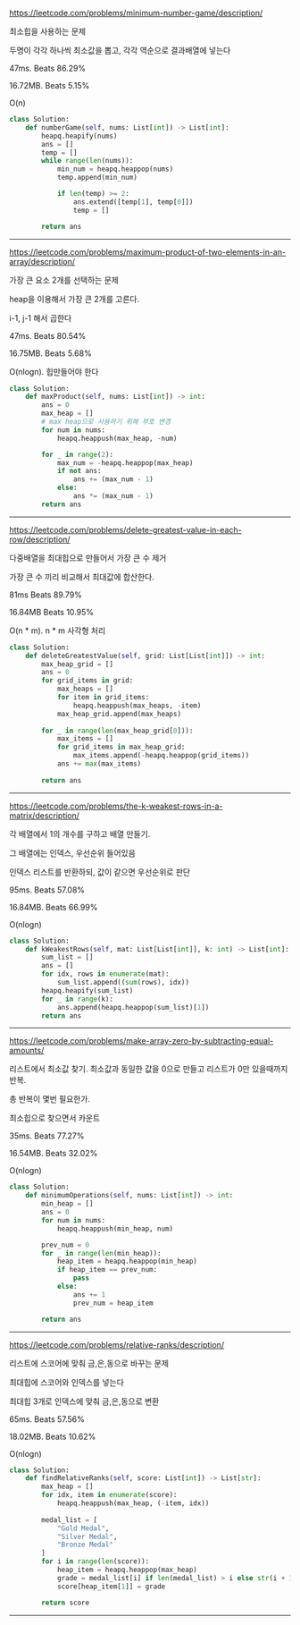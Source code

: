 https://leetcode.com/problems/minimum-number-game/description/

최소힙을 사용하는 문제

두명이 각각 하나씩 최소값을 뽑고, 각각 역순으로 결과배열에 넣는다 

47ms. Beats 86.29%

16.72MB. Beats 5.15%

O(n)

```python
class Solution:
    def numberGame(self, nums: List[int]) -> List[int]:
        heapq.heapify(nums)
        ans = []
        temp = []
        while range(len(nums)):
            min_num = heapq.heappop(nums)
            temp.append(min_num)

            if len(temp) >= 2:
                ans.extend([temp[1], temp[0]])
                temp = []

        return ans
```
---

https://leetcode.com/problems/maximum-product-of-two-elements-in-an-array/description/

가장 큰 요소 2개를 선택하는 문제

heap을 이용해서 가장 큰 2개를 고른다.

i-1, j-1 해서 곱한다

47ms. Beats 80.54%

16.75MB. Beats 5.68%

O(nlogn). 힙만들어야 한다

```python
class Solution:
    def maxProduct(self, nums: List[int]) -> int:
        ans = 0
        max_heap = []
        # max heap으로 사용하기 위해 부호 변경
        for num in nums:
            heapq.heappush(max_heap, -num)

        for _ in range(2):
            max_num = -heapq.heappop(max_heap)
            if not ans:
                ans += (max_num - 1)
            else:
                ans *= (max_num - 1)
        return ans
```
---
https://leetcode.com/problems/delete-greatest-value-in-each-row/description/

다중배열을 최대힙으로 만들어서 가장 큰 수 제거

가장 큰 수 끼리 비교해서 최대값에 합산한다.

81ms Beats 89.79%

16.84MB Beats 10.95%

O(n * m). n * m 사각형 처리

```python
class Solution:
    def deleteGreatestValue(self, grid: List[List[int]]) -> int:
        max_heap_grid = []
        ans = 0
        for grid_items in grid:
            max_heaps = []
            for item in grid_items:
                heapq.heappush(max_heaps, -item)
            max_heap_grid.append(max_heaps)
        
        for _ in range(len(max_heap_grid[0])):
            max_items = []
            for grid_items in max_heap_grid:
                max_items.append(-heapq.heappop(grid_items))
            ans += max(max_items)
        
        return ans
```
---

https://leetcode.com/problems/the-k-weakest-rows-in-a-matrix/description/

각 배열에서 1의 개수를 구하고 배열 만들기.

그 배열에는 인덱스, 우선순위 들어있음

인덱스 리스트를 반환하되, 값이 같으면 우선순위로 판단

95ms. Beats 57.08%

16.84MB. Beats 66.99%

O(nlogn)

```python
class Solution:
    def kWeakestRows(self, mat: List[List[int]], k: int) -> List[int]:
        sum_list = []
        ans = []
        for idx, rows in enumerate(mat):
            sum_list.append((sum(rows), idx))
        heapq.heapify(sum_list)
        for _ in range(k):
            ans.append(heapq.heappop(sum_list)[1])
        return ans
```
---

https://leetcode.com/problems/make-array-zero-by-subtracting-equal-amounts/

리스트에서 최소값 찾기. 최소값과 동일한 값을 0으로 만들고 리스트가 0만 있을때까지 반복.

총 반복이 몇번 필요한가.

최소힙으로 찾으면서 카운트

35ms. Beats 77.27%

16.54MB. Beats 32.02%

O(nlogn)

```python
class Solution:
    def minimumOperations(self, nums: List[int]) -> int:
        min_heap = []
        ans = 0
        for num in nums:
            heapq.heappush(min_heap, num)

        prev_num = 0
        for _ in range(len(min_heap)):
            heap_item = heapq.heappop(min_heap)
            if heap_item == prev_num:
                pass
            else:
                ans += 1
                prev_num = heap_item

        return ans
```
---

https://leetcode.com/problems/relative-ranks/description/

리스트에 스코어에 맞춰 금,은,동으로 바꾸는 문제

최대힙에 스코어와 인덱스를 넣는다

최대힙 3개로 인덱스에 맞춰 금,은,동으로 변환

65ms. Beats 57.56%

18.02MB. Beats 10.62%

O(nlogn)

```python
class Solution:
    def findRelativeRanks(self, score: List[int]) -> List[str]:
        max_heap = []
        for idx, item in enumerate(score):
            heapq.heappush(max_heap, (-item, idx))
        
        medal_list = [
            "Gold Medal",
            "Silver Medal",
            "Bronze Medal"
        ]
        for i in range(len(score)):
            heap_item = heapq.heappop(max_heap)
            grade = medal_list[i] if len(medal_list) > i else str(i + 1) # 1등부터 시작
            score[heap_item[1]] = grade

        return score
```
---
